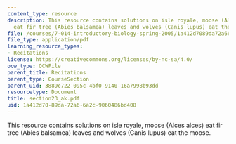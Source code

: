 ```yaml
---
content_type: resource
description: This resource contains solutions on isle royale, moose (Alces alces)
  eat fir tree (Abies balsamea) leaves and wolves (Canis lupus) eat the moose.
file: /courses/7-014-introductory-biology-spring-2005/1a412d7089da72a66a2c9060486bd408_section23_ak.pdf
file_type: application/pdf
learning_resource_types:
- Recitations
license: https://creativecommons.org/licenses/by-nc-sa/4.0/
ocw_type: OCWFile
parent_title: Recitations
parent_type: CourseSection
parent_uid: 3889c722-095c-4bf0-9140-16a7998b93dd
resourcetype: Document
title: section23_ak.pdf
uid: 1a412d70-89da-72a6-6a2c-9060486bd408
---
```

This resource contains solutions on isle royale, moose (Alces alces) eat fir tree (Abies balsamea) leaves and wolves (Canis lupus) eat the moose.